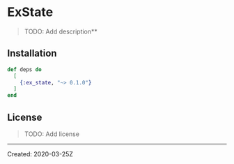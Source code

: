 # ExState

> TODO: Add description**


## Installation

```elixir
def deps do
  [
    {:ex_state, "~> 0.1.0"}
  ]
end
```

## License

> TODO: Add license

----
Created:  2020-03-25Z
